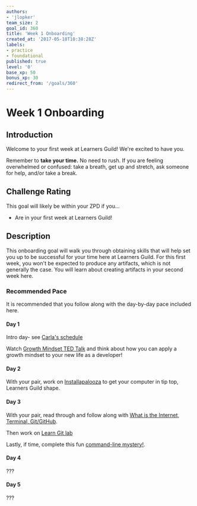 ```yaml
---
authors:
- 'jlopker'
team_size: 2
goal_id: 360
title: 'Week 1 Onboarding'
created_at: '2017-05-18T10:38:28Z'
labels:
- practice
- foundational
published: true
level: '0'
base_xp: 50
bonus_xp: 30
redirect_from: '/goals/360'
---
```


# Week 1 Onboarding

## Introduction

Welcome to your first week at Learners Guild! We're excited to have you.

Remember to **take your time.** No need to rush. If you are feeling overwhelmed or confused: take a breath, get up and stretch, ask someone for help, and/or take a break.

## Challenge Rating

This goal will likely be within your ZPD if you...

- Are in your first week at Learners Guild!

## Description

This onboarding goal will walk you through obtaining skills that will help set you up to be successful for your time here at Learners Guild. For this first week, you won't be expected to produce any artifacts, which is not generally the case. You will learn about creating artifacts in your second week here.

### Recommended Pace

It is recommended that you follow along with the day-by-day pace included here.

#### Day 1

Intro day- see [Carla's schedule](https://app.asana.com/0/338953640186403/339165991965917)

Watch [Growth Mindset TED Talk](https://www.youtube.com/watch?v=pN34FNbOKXc) and think about how you can apply a growth mindset to your new life as a developer!

#### Day 2

With your pair, work on [Installapalooza](https://github.com/GuildCrafts/Installapalooza) to get your computer in tip top, Learners Guild shape.

#### Day 3

With your pair, read through and follow along with [What is the Internet, Terminal, Git/GitHub](/guides/how-the-internet-works.md).

Then work on [Learn Git lab](https://github.com/GuildCrafts/learn-git)

Lastly, if time, complete this fun [command-line mystery!](https://github.com/veltman/clmystery).

#### Day 4

???

#### Day 5

???


[mit-license]: https://opensource.org/licenses/MIT
